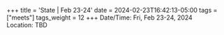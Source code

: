 +++
title = 'State | Feb 23-24'
date = 2024-02-23T16:42:13-05:00
tags = ["meets"]
tags_weight = 12
+++
Date/Time: Fri, Feb 23-24, 2024      
Location: TBD
   